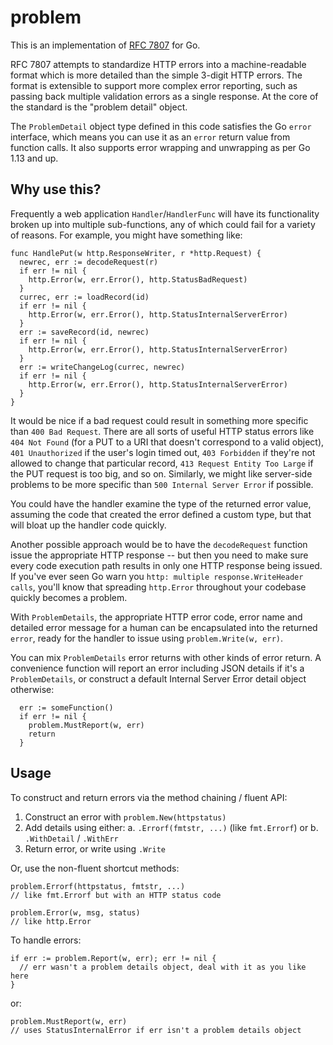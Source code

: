 
# problem

This is an implementation of [RFC 7807](https://tools.ietf.org/html/rfc7807) for Go.

RFC 7807 attempts to standardize HTTP errors into a machine-readable format 
which is more detailed than the simple 3-digit HTTP errors. The format is extensible to 
support more complex error reporting, such as passing back multiple validation 
errors as a single response. At the core of the standard is the "problem detail" object.

The `ProblemDetail` object type defined in this code satisfies the Go `error` interface, which
means you can use it as an `error` return value from function calls. It also supports error
wrapping and unwrapping as per Go 1.13 and up.

## Why use this?

Frequently a web application `Handler`/`HandlerFunc` will have its functionality broken 
up into multiple sub-functions, any of which could fail for a variety of reasons. For example, you 
might have something like:

```
func HandlePut(w http.ResponseWriter, r *http.Request) {
  newrec, err := decodeRequest(r)
  if err != nil {
    http.Error(w, err.Error(), http.StatusBadRequest)
  }
  currec, err := loadRecord(id)
  if err != nil {
    http.Error(w, err.Error(), http.StatusInternalServerError)
  }
  err := saveRecord(id, newrec)
  if err != nil {
    http.Error(w, err.Error(), http.StatusInternalServerError)
  }
  err := writeChangeLog(currec, newrec)
  if err != nil {
    http.Error(w, err.Error(), http.StatusInternalServerError)
  }
}
```

It would be nice if a bad request could result in something more specific than `400 Bad Request`.
There are all sorts of useful HTTP status errors like `404 Not Found` (for a PUT to a URI that doesn't
correspond to a valid object), `401 Unauthorized` if the user's login timed out, `403 Forbidden` if they're not allowed 
to change that particular record, `413 Request Entity Too Large` if the PUT request is too big, and so on.
Similarly, we might like server-side problems to be more specific than `500 Internal Server Error` if possible.

You could have the handler examine the type of the returned error value, assuming the code that created the error defined
a custom type, but that will bloat up the handler code quickly.

Another possible approach would be to have the `decodeRequest` function issue the appropriate HTTP response -- but then you 
need to make sure every code execution path results in only one HTTP response being issued. If you've ever seen Go 
warn you `http: multiple response.WriteHeader calls`, you'll know that spreading `http.Error` throughout your codebase quickly
becomes a problem. 

With `ProblemDetails`, the appropriate HTTP error code, error name and detailed error message for a human can be encapsulated into the 
returned `error`, ready for the handler to issue using `problem.Write(w, err)`.

You can mix `ProblemDetails` error returns with other kinds of error return. A convenience function will report 
an error including JSON details if it's a `ProblemDetails`, or construct a default Internal Server Error detail object otherwise:

```
  err := someFunction()
  if err != nil {
    problem.MustReport(w, err)
    return
  }
```

## Usage

To construct and return errors via the method chaining / fluent API:
 
  1. Construct an error with `problem.New(httpstatus)`
  2. Add details using either:
     a. `.Errorf(fmtstr, ...)` (like `fmt.Errorf`) or
     b. `.WithDetail` / `.WithErr`
  3. Return error, or write using `.Write`

Or, use the non-fluent shortcut methods:

```
problem.Errorf(httpstatus, fmtstr, ...) 
// like fmt.Errorf but with an HTTP status code

problem.Error(w, msg, status)
// like http.Error
```

To handle errors:

``` 
if err := problem.Report(w, err); err != nil {
  // err wasn't a problem details object, deal with it as you like here
}
```

or:

```
problem.MustReport(w, err)
// uses StatusInternalError if err isn't a problem details object
```


